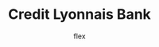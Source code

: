 ---
layout:   post_v2
title:    Credit Lyonnais Bank
author:   flex
category: 1997...1998 (CL)
tags:     [about, munkahely]
comments: false

headerSIZE:      0px
---